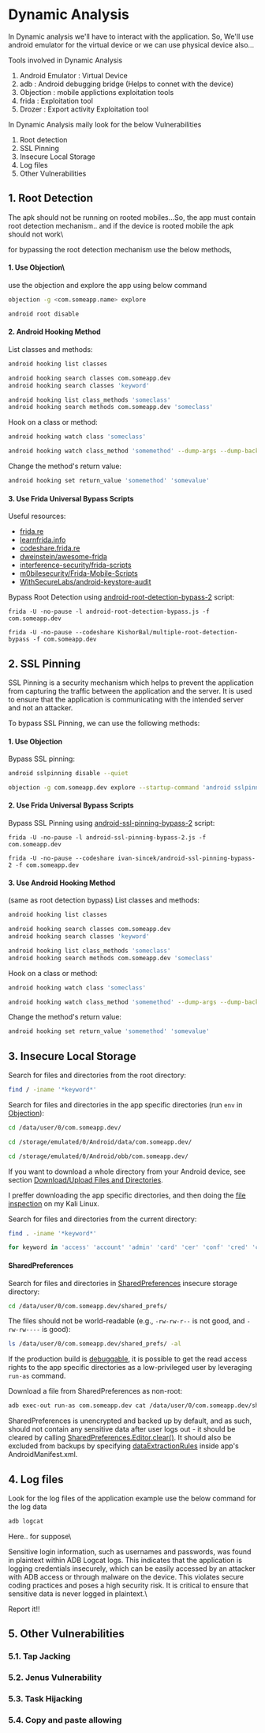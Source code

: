 # Dynamic Analysis

In Dynamic analysis we'll have to interact with the application. So, We'll use android emulator for the virtual device or we can use physical device also...

Tools involved in Dynamic Analysis
1. Android Emulator : Virtual Device
2. adb : Android debugging bridge (Helps to connet with the device)
3. Objection : mobile applictions exploitation tools
4. frida : Exploitation tool
5. Drozer : Export activity Exploitation tool

In Dynamic Analysis maily look for the below Vulnerabilities
1. Root detection 
2. SSL Pinning
3. Insecure Local Storage
4. Log files
5. Other Vulnerabilities

## 1.  Root Detection

The apk should not be running on rooted mobiles...So, the app must contain root detection mechanism.. and if the device is rooted mobile the apk should not work\

for bypassing the root detection mechanism use the below methods,
#### 1. Use Objection\
use the objection and explore the app using below command
```bash
objection -g <com.someapp.name> explore
```
```bash
android root disable
```
#### 2. Android Hooking Method

List classes and methods:

```bash
android hooking list classes

android hooking search classes com.someapp.dev
android hooking search classes 'keyword'

android hooking list class_methods 'someclass'
android hooking search methods com.someapp.dev 'someclass'
```

Hook on a class or method:

```bash
android hooking watch class 'someclass'

android hooking watch class_method 'somemethod' --dump-args --dump-backtrace --dump-return
```

Change the method's return value:

```bash
android hooking set return_value 'somemethod' 'somevalue'
```

#### 3. Use Frida Universal Bypass Scripts


Useful resources:

* [frida.re](https://frida.re/docs/home)
* [learnfrida.info](https://learnfrida.info)
* [codeshare.frida.re](https://codeshare.frida.re)
* [dweinstein/awesome-frida](https://github.com/dweinstein/awesome-frida)
* [interference-security/frida-scripts](https://github.com/interference-security/frida-scripts)
* [m0bilesecurity/Frida-Mobile-Scripts](https://github.com/m0bilesecurity/Frida-Mobile-Scripts)
* [WithSecureLabs/android-keystore-audit](https://github.com/WithSecureLabs/android-keystore-audit)


Bypass Root Detection using [android-root-detection-bypass-2](https://codeshare.frida.re/@KishorBal/multiple-root-detection-bypass/) script:

```fundamental
frida -U -no-pause -l android-root-detection-bypass.js -f com.someapp.dev

frida -U -no-pause --codeshare KishorBal/multiple-root-detection-bypass -f com.someapp.dev
```
## 2. SSL Pinning
SSL Pinning is a security mechanism which helps to prevent the application from capturing the traffic between the application and the server. It is used to ensure that the application is communicating with the intended server and not an attacker.

To bypass SSL Pinning, we can use the following methods:

#### 1. Use Objection
Bypass SSL pinning:

```bash
android sslpinning disable --quiet

objection -g com.someapp.dev explore --startup-command 'android sslpinning disable --quiet'
```

#### 2. Use Frida Universal Bypass Scripts

Bypass SSL Pinning using [android-ssl-pinning-bypass-2](https://codeshare.frida.re/@ivan-sincek/android-ssl-pinning-bypass-2) script:

```fundamental
frida -U -no-pause -l android-ssl-pinning-bypass-2.js -f com.someapp.dev

frida -U -no-pause --codeshare ivan-sincek/android-ssl-pinning-bypass-2 -f com.someapp.dev
```
#### 3. Use Android Hooking Method
(same as root detection bypass)
List classes and methods:

```bash
android hooking list classes

android hooking search classes com.someapp.dev
android hooking search classes 'keyword'

android hooking list class_methods 'someclass'
android hooking search methods com.someapp.dev 'someclass'
```

Hook on a class or method:

```bash
android hooking watch class 'someclass'

android hooking watch class_method 'somemethod' --dump-args --dump-backtrace --dump-return
```

Change the method's return value:

```bash
android hooking set return_value 'somemethod' 'somevalue'
```

## 3. Insecure Local Storage

Search for files and directories from the root directory:

```bash
find / -iname '*keyword*'
```

Search for files and directories in the app specific directories (run `env` in [Objection](#9-objection)):

```bash
cd /data/user/0/com.someapp.dev/

cd /storage/emulated/0/Android/data/com.someapp.dev/

cd /storage/emulated/0/Android/obb/com.someapp.dev/
```

If you want to download a whole directory from your Android device, see section [Download/Upload Files and Directories](#downloadupload-files-and-directories).

I preffer downloading the app specific directories, and then doing the [file inspection](#4-inspect-files) on my Kali Linux.

Search for files and directories from the current directory:

```bash
find . -iname '*keyword*'

for keyword in 'access' 'account' 'admin' 'card' 'cer' 'conf' 'cred' 'customer' 'email' 'history' 'info' 'json' 'jwt' 'key' 'kyc' 'log' 'otp' 'pass' 'pem' 'pin' 'plist' 'priv' 'refresh' 'salt' 'secret' 'seed' 'setting' 'sign' 'sql' 'token' 'transaction' 'transfer' 'tar' 'txt' 'user' 'zip' 'xml'; do find . -iname "*${keyword}*"; done
```

#### SharedPreferences

Search for files and directories in [SharedPreferences](https://developer.android.com/reference/android/content/SharedPreferences) insecure storage directory:

```bash
cd /data/user/0/com.someapp.dev/shared_prefs/
```

The files should not be world-readable (e.g., `-rw-rw-r--` is not good, and `-rw-rw----` is good):

```bash
ls /data/user/0/com.someapp.dev/shared_prefs/ -al
```

If the production build is [debuggable](https://developer.android.com/topic/security/risks/android-debuggable), it is possible to get the read access rights to the app specific directories as a low-privileged user by leveraging `run-as` command.

Download a file from SharedPreferences as non-root:

```bash
adb exec-out run-as com.someapp.dev cat /data/user/0/com.someapp.dev/shared_prefs/somefile.xml > somefile.xml
```

SharedPreferences is unencrypted and backed up by default, and as such, should not contain any sensitive data after user logs out - it should be cleared by calling [SharedPreferences.Editor.clear\(\)](https://developer.android.com/reference/android/content/SharedPreferences.Editor#clear()). It should also be excluded from backups by specifying [dataExtractionRules](https://developer.android.com/guide/topics/data/autobackup#include-exclude-android-12) inside app's AndroidManifest.xml.

## 4. Log files
Look for the log files of the application example use the below command for the log data

```bash
adb logcat
```
Here.. for suppose\

Sensitive login information, such as usernames and passwords, was found in plaintext within ADB Logcat logs. This indicates that the application is logging credentials insecurely, which can be easily accessed by an attacker with ADB access or through malware on the device. This violates secure coding practices and poses a high security risk. It is critical to ensure that sensitive data is never logged in plaintext.\

Report it!!

## 5. Other Vulnerabilities
### 5.1. Tap Jacking 

### 5.2. Jenus Vulnerability 

### 5.3. Task Hijacking

### 5.4. Copy and paste allowing
